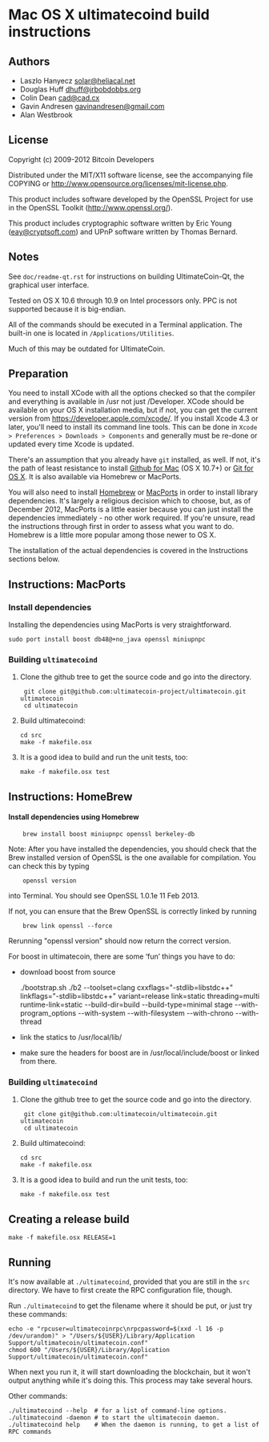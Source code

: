Mac OS X ultimatecoind build instructions
====================================

Authors
-------

* Laszlo Hanyecz <solar@heliacal.net>
* Douglas Huff <dhuff@jrbobdobbs.org>
* Colin Dean <cad@cad.cx>
* Gavin Andresen <gavinandresen@gmail.com>
* Alan Westbrook

License
-------

Copyright (c) 2009-2012 Bitcoin Developers

Distributed under the MIT/X11 software license, see the accompanying
file COPYING or http://www.opensource.org/licenses/mit-license.php.

This product includes software developed by the OpenSSL Project for use in
the OpenSSL Toolkit (http://www.openssl.org/).

This product includes cryptographic software written by
Eric Young (eay@cryptsoft.com) and UPnP software written by Thomas Bernard.

Notes
-----

See `doc/readme-qt.rst` for instructions on building UltimateCoin-Qt, the
graphical user interface.

Tested on OS X 10.6 through 10.9 on Intel processors only. PPC is not
supported because it is big-endian.

All of the commands should be executed in a Terminal application. The
built-in one is located in `/Applications/Utilities`.

Much of this may be outdated for UltimateCoin.

Preparation
-----------

You need to install XCode with all the options checked so that the compiler
and everything is available in /usr not just /Developer. XCode should be
available on your OS X installation media, but if not, you can get the
current version from https://developer.apple.com/xcode/. If you install
Xcode 4.3 or later, you'll need to install its command line tools. This can
be done in `Xcode > Preferences > Downloads > Components` and generally must
be re-done or updated every time Xcode is updated.

There's an assumption that you already have `git` installed, as well. If
not, it's the path of least resistance to install [Github for Mac](https://mac.github.com/)
(OS X 10.7+) or
[Git for OS X](https://code.google.com/p/git-osx-installer/). It is also
available via Homebrew or MacPorts.

You will also need to install [Homebrew](http://mxcl.github.io/homebrew/)
or [MacPorts](https://www.macports.org/) in order to install library
dependencies. It's largely a religious decision which to choose, but, as of
December 2012, MacPorts is a little easier because you can just install the
dependencies immediately - no other work required. If you're unsure, read
the instructions through first in order to assess what you want to do.
Homebrew is a little more popular among those newer to OS X.

The installation of the actual dependencies is covered in the Instructions
sections below.

Instructions: MacPorts
----------------------

### Install dependencies

Installing the dependencies using MacPorts is very straightforward.

    sudo port install boost db48@+no_java openssl miniupnpc

### Building `ultimatecoind`

1. Clone the github tree to get the source code and go into the directory.

        git clone git@github.com:ultimatecoin-project/ultimatecoin.git ultimatecoin
        cd ultimatecoin

2.  Build ultimatecoind:

        cd src
        make -f makefile.osx

3.  It is a good idea to build and run the unit tests, too:

        make -f makefile.osx test

Instructions: HomeBrew
----------------------

#### Install dependencies using Homebrew

        brew install boost miniupnpc openssl berkeley-db

Note: After you have installed the dependencies, you should check that the Brew installed version of OpenSSL is the one available for compilation. You can check this by typing

        openssl version

into Terminal. You should see OpenSSL 1.0.1e 11 Feb 2013.

If not, you can ensure that the Brew OpenSSL is correctly linked by running

        brew link openssl --force

Rerunning "openssl version" should now return the correct version.

For boost in ultimatecoin, there are some ‘fun’ things you have to do:

 * download boost from source

    ./bootstrap.sh
    ./b2 --toolset=clang cxxflags="-stdlib=libstdc++" linkflags="-stdlib=libstdc++"   variant=release link=static threading=multi runtime-link=static --build-dir=build   --build-type=minimal stage --with-program_options --with-system --with-filesystem   --with-chrono --with-thread

 * link the statics to /usr/local/lib/
 * make sure the headers for boost are in /usr/local/include/boost or linked from there.

### Building `ultimatecoind`

1. Clone the github tree to get the source code and go into the directory.

        git clone git@github.com:ultimatecoin/ultimatecoin.git ultimatecoin
        cd ultimatecoin

2.  Build ultimatecoind:

        cd src
        make -f makefile.osx

3.  It is a good idea to build and run the unit tests, too:

        make -f makefile.osx test

Creating a release build
------------------------

    make -f makefile.osx RELEASE=1

Running
-------

It's now available at `./ultimatecoind`, provided that you are still in the `src`
directory. We have to first create the RPC configuration file, though.

Run `./ultimatecoind` to get the filename where it should be put, or just try these
commands:

    echo -e "rpcuser=ultimatecoinrpc\nrpcpassword=$(xxd -l 16 -p /dev/urandom)" > "/Users/${USER}/Library/Application Support/ultimatecoin/ultimatecoin.conf"
    chmod 600 "/Users/${USER}/Library/Application Support/ultimatecoin/ultimatecoin.conf"

When next you run it, it will start downloading the blockchain, but it won't
output anything while it's doing this. This process may take several hours.

Other commands:

    ./ultimatecoind --help  # for a list of command-line options.
    ./ultimatecoind -daemon # to start the ultimatecoin daemon.
    ./ultimatecoind help    # When the daemon is running, to get a list of RPC commands
